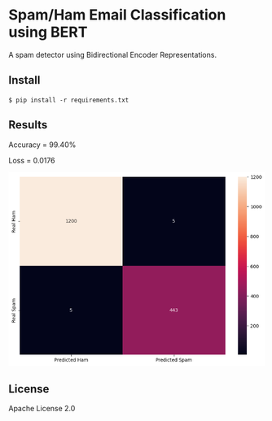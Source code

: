 # Spam/Ham Email Classification using BERT

A spam detector using Bidirectional Encoder Representations.

## Install

```
$ pip install -r requirements.txt
```

## Results

Accuracy = 99.40%

Loss = 0.0176

![confusionmatrix](./confusionmatrix.png)

## License

Apache License 2.0

